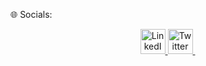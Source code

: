 🌐 Socials:<br>

<p align="center">
  <a href="https://www.linkedin.com/in/rashmika-naveen-9b21b32b1?utm_source=share&utm_campaign=share_via&utm_content=profile&utm_medium=android_app">
    <img src="https://example.com/linkedin.png" alt="LinkedIn" width="40" height="40"/>
  </a>
  <a href="rashmikay.22@cse.mrt.ac.lk">
    <img src="https://github.com/user-attachments/assets/930c9ad4-a9fa-499e-9867-af928c2539ff" alt="Twitter" width="40" height="40"/>
  </a>
  <a href="https://web.facebook.com/rashmika.naveen">
    <img src=" " alt="Facebook" width="1" height="1"/>

  </a>
</p>


<!--- 🌱 I’m currently learning CSE at the University of Moratuwa...
 💞️ I’m looking to collaborae on ...
- 📫 How to reach me ...--->

<!---
rashmikanaveen/rashmikanaveen is a ✨ special ✨ repository because its `README.md` (this file) appears on your GitHub profile.
You can click the Preview link to take a look at your changes.
--->
